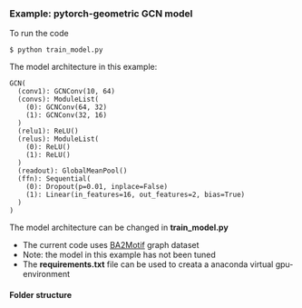 ### Example: pytorch-geometric GCN model

To run the code

`$ python train_model.py
`

The model architecture in this example:

```
GCN(
  (conv1): GCNConv(10, 64)
  (convs): ModuleList(
    (0): GCNConv(64, 32)
    (1): GCNConv(32, 16)
  )
  (relu1): ReLU()
  (relus): ModuleList(
    (0): ReLU()
    (1): ReLU()
  )
  (readout): GlobalMeanPool()
  (ffn): Sequential(
    (0): Dropout(p=0.01, inplace=False)
    (1): Linear(in_features=16, out_features=2, bias=True)
  )
)
```
The model architecture can be changed in **train_model.py**

+ The current code uses [BA2Motif](https://openreview.net/pdf?id=tt04glo-VrT) graph dataset
+ Note: the model in this example has not been tuned
+ The **requirements.txt** file can be used to creata a anaconda virtual gpu-environment

#### Folder structure

